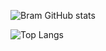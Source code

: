 ![Bram GitHub stats](https://github-readme-stats-nrc99t7z8-satosh-j.vercel.app/api?username=DannyBoy5240&show_icons=true&include_all_commits=true&count_private=true&hide_border=true&hide=html,css&title_color=ffffff&text_color=c9cacc&icon_color=4AB197&bg_color=1A2B34)

![Top Langs](https://github-readme-stats-nrc99t7z8-satosh-j.vercel.app/api/top-langs/?username=DannyBoy5240&show_icons=true&include_all_commits=true&langs_count=10&count_private=true&hide_progress=true&hide_border=true&&theme=great-gatsby)
